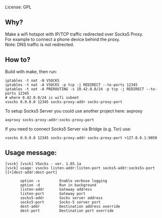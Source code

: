 License: GPL

Why?
----
Make a wifi hotspot with IP/TCP traffic redirected over Socks5 Proxy.  
For example to connect a phone device behind the proxy.  
Note: DNS traffic is not redirected.  

How to?
-------
Build with make, then run:
```
iptables -t nat -N VSOCKS
iptables -t nat -A VSOCKS -p tcp -j REDIRECT --to-ports 12345
iptables -t nat -A PREROUTING -s 10.42.0.0/24 -p tcp -j REDIRECT --to-ports 12345
# where 0.42.0.0/24 is wifi subnet
vsocks 0.0.0.0 12345 socks-proxy-addr socks-proxy-port
```

To setup Socks5 Server you could use another project here: axproxy
```
axproxy socks-proxy-addr:socks-proxy-port
```

If you need to connect Socks5 Server via Bridge (e.g. Tor) use:
```
vsocks 0.0.0.0 12345 socks-proxy-addr socks-proxy-port +127.0.0.1:9050
```

Usage message:
--------------
```
[vsck] [vsck] VSocks - ver. 1.05.1a
[vsck] usage: vsocks listen-addr:listen-port socks5-addr:socks5s-port [[+]dest-addr:dest-port]

       option -v         Enable verbose logging
       option -d         Run in background
       listen-addr       Gateway address
       listen-port       Gateway port
       socks5-addr       Socks server address
       socks5-port       Socks-5 server port
       dest-addr         Destination address override
       dest-port         Destination port override


```

